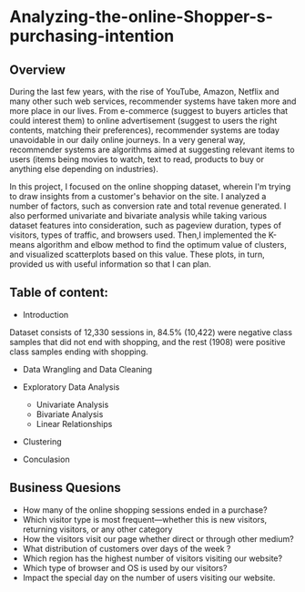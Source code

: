# Analyzing-the-online-Shopper-s-purchasing-intention
## Overview ##

During the last few years, with the rise of YouTube, Amazon, Netflix and many other such web services, recommender systems have taken more and more place in our lives. From e-commerce (suggest to buyers articles that could interest them) to online advertisement (suggest to users the right contents, matching their preferences), recommender systems are today unavoidable in our daily online journeys.
In a very general way, recommender systems are algorithms aimed at suggesting relevant items to users (items being movies to watch, text to read, products to buy or anything else depending on industries).

In this project, I focused on the online shopping dataset, wherein I'm trying to draw insights from a customer's behavior on the site. I analyzed a number of factors, such as conversion rate and total revenue generated.
I also performed univariate and bivariate analysis while taking various dataset features into consideration, such as pageview duration, types of visitors, types of traffic, and browsers used. Then,I implemented the K-means algorithm and elbow method to find the optimum value of clusters, and visualized scatterplots based on this value. These plots, in turn, provided us with useful information so that I can plan.



## Table of content: ##
* Introduction

Dataset consists of 12,330 sessions in, 84.5% (10,422) were negative class samples that did not end with shopping, and the rest (1908) were positive class samples ending with shopping.



* Data Wrangling and Data Cleaning
* Exploratory Data Analysis
     * Univariate Analysis
     * Bivariate Analysis
     * Linear Relationships
     
* Clustering
* Conculasion


## Business Quesions ##
 * How many of the online shopping sessions ended in a purchase?
 * Which visitor type is most frequent—whether this is new visitors, returning visitors, or any other category
 * How the visitors visit our page whether direct or through other medium?
 * What distribution of customers over days of the week ?
 * Which region has the highest number of visitors visiting our website?
 * Which type of browser and OS is used by our visitors?
 * Impact the special day on the number of users visiting our website.
